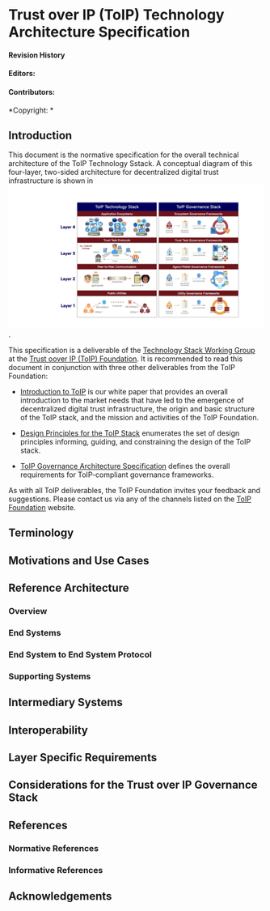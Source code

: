 # Trust over IP (ToIP) Technology Architecture Specification

#### Revision History
#### Editors:
#### Contributors:

*Copyright: *

## Introduction

This document is the normative specification for the overall technical architecture of the ToIP Technology Sstack. A conceptual diagram of this four-layer, two-sided architecture for decentralized digital trust infrastructure is shown in ![Figure 1](/images/ToIPDualStack.jpeg "Figure 1: Conceptial Diagram of the ToIP Stack").

This specification is a deliverable of the [Technology Stack Working Group](https://wiki.trustoverip.org/display/HOME/Technology+Stack+Working+Group) at the [Trust oover IP (ToIP) Foundation](https://www.trustoverip.org/). It is recommended to read this document in conjunction with three other deliverables from the ToIP Foundation:

- [Introduction to ToIP](https://www.trustoverip.org/wp-content/uploads/Introduction-to-ToIP-V2.0-2021-11-17.pdf) is our white paper that provides an overall introduction to the market needs that have led to the emergence of decentralized digital trust infrastructure, the origin and basic structure of the ToIP stack, and the mission and activities of the ToIP Foundation.

- [Design Principles for the ToIP Stack](https://www.trustoverip.org/wp-content/uploads/Design-Principles-for-the-ToIP-Stack-V1.0-2022-01-17.pdf) enumerates the set of design principles informing, guiding, and constraining the design of the ToIP stack.

- [ToIP Governance Architecture Specification](https://wiki.trustoverip.org/pages/viewpage.action?pageId=71241) defines the overall requirements for ToIP-compliant governance frameworks.

As with all ToIP deliverables, the ToIP Foundation invites your feedback and suggestions. Please contact us via any of the channels listed on the [ToIP Foundation](https://www.trustoverip.org/) website.

## Terminology

## Motivations and Use Cases

## Reference Architecture

### Overview

### End Systems

### End System to End System Protocol

### Supporting Systems

## Intermediary Systems

## Interoperability

## Layer Specific Requirements

## Considerations for the Trust over IP Governance Stack

## References

### Normative References

### Informative References

## Acknowledgements
